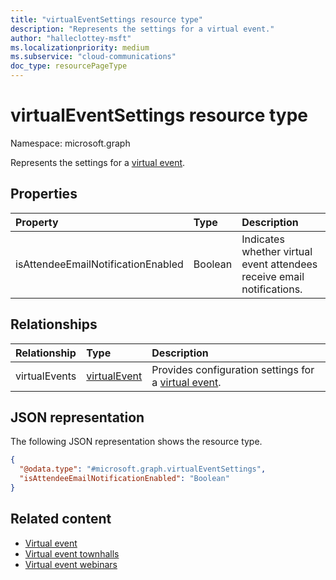 ```yaml
---
title: "virtualEventSettings resource type"
description: "Represents the settings for a virtual event."
author: "halleclottey-msft"
ms.localizationpriority: medium
ms.subservice: "cloud-communications"
doc_type: resourcePageType
---
```


# virtualEventSettings resource type

Namespace: microsoft.graph

Represents the settings for a [virtual event](../resources/virtualevent.md).

## Properties

|Property|Type|Description|
|:---|:---|:---|
|isAttendeeEmailNotificationEnabled|Boolean| Indicates whether virtual event attendees receive email notifications.|

## Relationships

|Relationship|Type|Description|
|:---|:---|:---|
|virtualEvents|[virtualEvent](../resources/virtualevent.md)| Provides configuration settings for a [virtual event](../resources/virtualevent.md).|

## JSON representation

The following JSON representation shows the resource type.

<!-- {
  "blockType": "resource",
  "@odata.type": "microsoft.graph.virtualEventSettings"
}
-->
``` json
{
  "@odata.type": "#microsoft.graph.virtualEventSettings",
  "isAttendeeEmailNotificationEnabled": "Boolean"
}
```

## Related content

- [Virtual event](../resources/virtualevent.md)
- [Virtual event townhalls](../resources/virtualeventtownhall.md)
- [Virtual event webinars](../resources/virtualeventwebinar.md)
